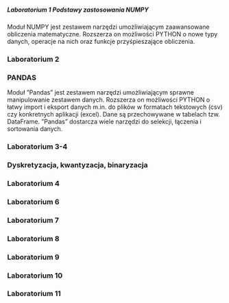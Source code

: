 ##### Laboratorium 1    Podstawy zastosowania NUMPY

Moduł NUMPY jest zestawem narzędzi umożliwiającym zaawansowane obliczenia matematyczne. Rozszerza on możliwości PYTHON o nowe typy danych, operacje na nich oraz funkcje przyśpieszające obliczenia.

### Laboratorium 2
### PANDAS

Moduł ”Pandas” jest zestawem narzędzi umożliwiającym sprawne manipulowanie zestawem danych. Rozszerza on możliwości PYTHON o łatwy import i eksport danych m.in. do plików w formatach tekstowych (csv) czy konkretnych aplikacji (excel). Dane są przechowywane w tabelach tzw. DataFrame. ”Pandas” dostarcza wiele narzędzi do selekcji, łączenia i sortowania danych.

### Laboratorium 3-4
### Dyskretyzacja, kwantyzacja, binaryzacja

### Laboratorium 4
### Laboratorium 6
### Laboratorium 7
### Laboratorium 8
### Laboratorium 9
### Laboratorium 10
### Laboratorium 11
